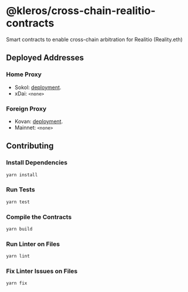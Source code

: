 # @kleros/cross-chain-realitio-contracts

Smart contracts to enable cross-chain arbitration for Realitio (Reality.eth)

## Deployed Addresses

### Home Proxy

- Sokol: [deployment](deployments/sokol/RealitioHomeArbitrationProxy.json#L2).
- xDai: `<none>`

### Foreign Proxy

- Kovan: [deployment](deployments/kovan/RealitioForeignArbitrationProxy.json#L2).
- Mainnet: `<none>`

## Contributing

### Install Dependencies

```bash
yarn install
```

### Run Tests

```bash
yarn test
```

### Compile the Contracts

```bash
yarn build
```

### Run Linter on Files

```bash
yarn lint
```

### Fix Linter Issues on Files

```bash
yarn fix
```
